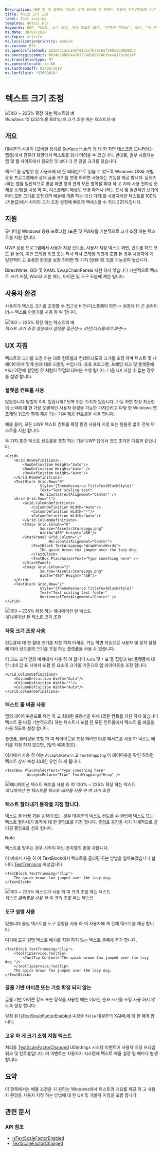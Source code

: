 ```yaml
---
Description: UWP 앱 및 플랫폼 텍스트 크기 조정을 지 원하는 사용자 지정/템플릿 기반 컨트롤을 빌드하십시오.
title: 텍스트 크기 조정
label: Text scaling
template: detail.hbs
keywords: UWP, 텍스트, 크기 조정, 내게 필요한 옵션, "간편한 액세스", 표시, "더 큰 확인 text", 사용자 상호 작용, 입력
ms.date: 08/02/2018
ms.topic: article
ms.localizationpriority: medium
ms.custom: RS5
ms.openlocfilehash: 22ad7a1ac6160fd8b1cfb70c69f299c5d89192d3
ms.sourcegitcommit: b034650b684a767274d5d88746faeea373c8e34f
ms.translationtype: MT
ms.contentlocale: ko-KR
ms.lasthandoff: 03/06/2019
ms.locfileid: "57600818"
---
```

# <a name="text-scaling"></a>텍스트 크기 조정

![100 ~ 225% 확장 하는 텍스트의 예](images/coretext/text-scaling-news-hero-small.png)  
*Windows 10 (225%를 100%)의 크기 조정 하는 텍스트의 예*

## <a name="overview"></a>개요

대부분의 사용자 (모바일 장치를 Surface Hub의 거 대 한 화면 데스크톱 모니터에는 랩톱)에서 컴퓨터 화면에서 텍스트를 읽기 어려울 수 있습니다. 반대로, 일부 사용자는 앱 및 웹 사이트에서 필요한 것 보다 더 큰 글꼴 크기를 찾습니다.

텍스트를 광범위 한 사용자에 대 한 최대한으로 읽을 수 있도록 Windows OS와 개별 응용 프로그램에서 상대 글꼴 크기를 변경 하려면 사용자는 기능을 제공 합니다. 돋보기 (하는 앱을 일반적으로 방금 화면 영역 안의 모든 항목을 확대 하 고 자체 사용 편의성 문제를 소개)를 사용 하 여, 디스플레이 해상도 변경 하거나 (하는 표시 및 일반적인 보기에 따라 모든 크기를 조정 DPI 배율에 의존 하는 대신 거리)를 사용자에만 텍스트를 100% (기본값)에서 사이의 크기 조정 설정에 빠르게 액세스할 수 최대 225%입니다.

## <a name="support"></a>지원

유니버설 Windows 응용 프로그램 (표준 및 PWA)를 기본적으로 크기 조정 하는 텍스트를 지원 합니다.

UWP 응용 프로그램에서 사용자 지정 컨트롤, 사용자 지정 텍스트 화면, 컨트롤 하드 코드 된 높이, 이전 프레임 워크 또는 타사 타사 프레임 워크에 포함 된 경우 사용자에 게 일관적이 고 유용한 환경을 보장 하려면 몇 가지 업데이트 있을 가능성이 높습니다.  

DirectWrite, GDI 및 XAML SwapChainPanels 지원 하지 않습니다 기본적으로 텍스트 크기 조정, Win32 지원 메뉴, 아이콘 및 도구 모음에 제한 됩니다.  

<!-- If you want to support text scaling in your application with these frameworks, you’ll need to support the text scaling change event outlined below and provide alternative sizes for your UI and content.   -->

## <a name="user-experience"></a>사용자 환경

사용자가 텍스트 크기를 조정할 수 접근성 비전/디스플레이 화면-> 설정에 더 큰 슬라이더-> 텍스트 만들기를 사용 하 여 합니다.

![100 ~ 225% 확장 하는 텍스트의 예](images/coretext/text-scaling-settings-100-small.png)  
*텍스트 크기 조정 설정에서 설정을 접근성-> 비전/디스플레이 화면->*

## <a name="ux-guidance"></a>UX 지침

텍스트의 크기를 조정 하는 대로 컨트롤과 컨테이너도의 크기를 조정 하며 텍스트 및 새 레이아웃에 맞게 원래 대로 되돌릴 수입니다. 응용 프로그램, 프레임 워크 및 플랫폼에 따라 이전에 설명한 것 처럼이 작업의 대부분 수행 됩니다. 다음 UX 지침 수 없는 경우를 설명 합니다.

### <a name="use-the-platform-controls"></a>플랫폼 컨트롤 사용

않았습니다 말할이 이미 있습니까? 반복 되는 가치가 있습니다. 가능 하면 항상 최소한의 노력에 대 한 가장 포괄적인 사용자 환경을 가능한 가져오려고 다양 한 Windows 앱 프레임 워크와 함께 제공 되는 기본 제공 컨트롤을 사용 합니다.

예를 들어, 모든 UWP 텍스트 컨트롤 확장 환경 사용자 지정 또는 템플릿 없이 전체 텍스트를 지원 합니다.

두 가지 표준 텍스트 컨트롤을 포함 하는 기본 UWP 앱에서 코드 조각은 다음과 같습니다.

``` xaml
<Grid>
    <Grid.RowDefinitions>
        <RowDefinition Height="Auto"/>
        <RowDefinition Height="Auto" />
        <RowDefinition Height="Auto"/>
    </Grid.RowDefinitions>
    <TextBlock Grid.Row="0" 
                Style="{ThemeResource TitleTextBlockStyle}"
                Text="Text scaling test" 
                HorizontalTextAlignment="Center" />
    <Grid Grid.Row="1">
        <Grid.ColumnDefinitions>
            <ColumnDefinition Width="Auto"/>
            <ColumnDefinition Width="*"/>
            <ColumnDefinition Width="Auto"/>
        </Grid.ColumnDefinitions>
        <Image Grid.Column="0" 
                Source="Assets/StoreLogo.png" 
                Width="450" Height="450"/>
        <StackPanel Grid.Column="1" 
                    HorizontalAlignment="Center">
            <TextBlock TextWrapping="WrapWholeWords">
                The quick brown fox jumped over the lazy dog.
            </TextBlock>
            <TextBox PlaceholderText="Type something here" />
        </StackPanel>
        <Image Grid.Column="2" 
                Source="Assets/StoreLogo.png" 
                Width="450" Height="450"/>
    </Grid>
    <TextBlock Grid.Row="2" 
                Style="{ThemeResource TitleTextBlockStyle}"
                Text="Text scaling test footer" 
                HorizontalTextAlignment="Center" />
</Grid>
```

![100 ~ 225% 확장 하는 애니메이션 된 텍스트](images/coretext/text-scaling.gif)  
*애니메이션 된 텍스트 크기 조정*

### <a name="use-auto-sizing"></a>자동 크기 조정 사용

컨트롤에 대 한 절대 크기를 지정 하지 마세요. 가능 하면 자동으로 사용자 및 장치 설정에 따라 컨트롤의 크기를 조정 하는 플랫폼을 사용 수 있습니다.  

이 코드 조각 앞의 예제에서 사용 하 여 합니다 `Auto` 및 `*` 표 열 집합과 let 플랫폼에 대 한 너비 값 표 내에서 포함 된 요소의 크기를 기준으로 앱 레이아웃을 조정 합니다.

``` xaml
<Grid.ColumnDefinitions>
    <ColumnDefinition Width="Auto"/>
    <ColumnDefinition Width="*"/>
    <ColumnDefinition Width="Auto"/>
</Grid.ColumnDefinitions>
```

### <a name="use-text-wrapping"></a>텍스트 줄 바꿈 사용

앱의 레이아웃은으로 유연 하 고 최대한 융통성을 위해 (많은 컨트롤 지원 하지 않습니다 텍스트 줄 바꿈 기본적으로) 하는 텍스트가 포함 된 모든 컨트롤에서 텍스트 줄 바꿈을 사용 하도록 설정 합니다.

플랫폼, 클리핑을 포함 하 여 레이아웃을 조정 하려면 다른 메서드를 사용 하 텍스트 배치를 지정 하지 않으면, (앞의 예제 참조).

여기에서 사용 하 여는 `AcceptsReturn` 고 `TextWrapping` 이 레이아웃을 확인 하려면 텍스트 상자 속성 최대한 유연 하 게 됩니다.

``` xaml
<TextBox PlaceholderText="Type something here" 
          AcceptsReturn="True" TextWrapping="Wrap" />
```

![애니메이션 텍스트 배치를 사용 하 여 100% ~ 225% 확장 하는 텍스트](images/coretext/text-scaling-textwrap.gif)  
*애니메이션 된 텍스트를 텍스트 배치를 사용 하 여 크기 조정*

### <a name="specify-text-trimming-behavior"></a>텍스트 잘라내기 동작을 지정 합니다.

텍스트 줄 바꿈 기본 동작이 없는 경우 대부분의 텍스트 컨트롤 수 클립에 텍스트 또는 텍스트 잘라내기 동작에 대 한 줄임표를 지정 합니다. 줄임표 공간을 차지 자체적으로 클리핑 줄임표를 선호 됩니다.

> [!NOTE]
> 텍스트를 맞추는 경우 시작이 아닌 문자열의 끝을 자릅니다.

이 예에서 사용 하 여 TextBlock에서 텍스트를 클리핑 하는 방법을 알아보겠습니다 합니다 [TextTrimming](https://docs.microsoft.com/uwp/api/windows.ui.xaml.controls.textblock.texttrimming) 속성입니다.

``` xaml
<TextBlock TextTrimming="Clip">
    The quick brown fox jumped over the lazy dog.
</TextBlock>
```

![100 ~ 225% 텍스트가 사용 하 여 크기 조정 하는 텍스트](images/coretext/text-scaling-clipping-small.png)  
*텍스트 클리핑을 사용 하 여 크기 조정 하는 텍스트*

### <a name="use-a-tooltip"></a>도구 설명 사용

있습니다 클립 텍스트를 도구 설명을 사용 하 여 사용자에 게 전체 텍스트를 제공 합니다.

여기에 도구 설명 텍스트 배치를 지원 하지 않는 텍스트 블록에 추가 합니다.

``` xaml
<TextBlock TextTrimming="Clip">
    <ToolTipService.ToolTip>
        <ToolTip Content="The quick brown fox jumped over the lazy dog."/>
    </ToolTipService.ToolTip>
    The quick brown fox jumped over the lazy dog.
</TextBlock>
```

### <a name="dont-scale-font-based-icons-or-symbols"></a>글꼴 기반 아이콘 또는 기호 확장 되지 않는

글꼴 기반 아이콘 강조 또는 장식을 사용할 때는 이러한 문자 크기를 조정 사용 하지 않도록 설정 합니다.

설정 된 [IsTextScaleFactorEnabled](https://docs.microsoft.com/uwp/api/windows.ui.xaml.controls.control.istextscalefactorenabled) 속성을 `false` 대부분의 XAML에 대 한 제어 합니다.

### <a name="support-text-scaling-natively"></a>고유 하 게 크기 조정 지원 텍스트

처리를 [TextScaleFactorChanged](https://docs.microsoft.com/uwp/api/windows.ui.viewmanagement.uisettings.textscalefactorchanged) UISettings 시스템 이벤트에 사용자 지정 프레임 워크 및 컨트롤입니다. 이 이벤트는 사용자가 시스템에 텍스트 배율 설정 될 때마다 발생 합니다.

## <a name="summary"></a>요약

이 항목에서는 배율 조정을 지 원하는 Windows에서 텍스트의 개요를 제공 하 고 사용자 환경을 사용자 지정 하는 방법에 대 한 UX 및 개발자 지침을 포함 합니다.

## <a name="related-articles"></a>관련 문서

### <a name="api-reference"></a>API 참조

- [IsTextScaleFactorEnabled](https://docs.microsoft.com/uwp/api/windows.ui.xaml.controls.control.istextscalefactorenabled)
- [TextScaleFactorChanged](https://docs.microsoft.com/uwp/api/windows.ui.viewmanagement.uisettings.textscalefactorchanged)
